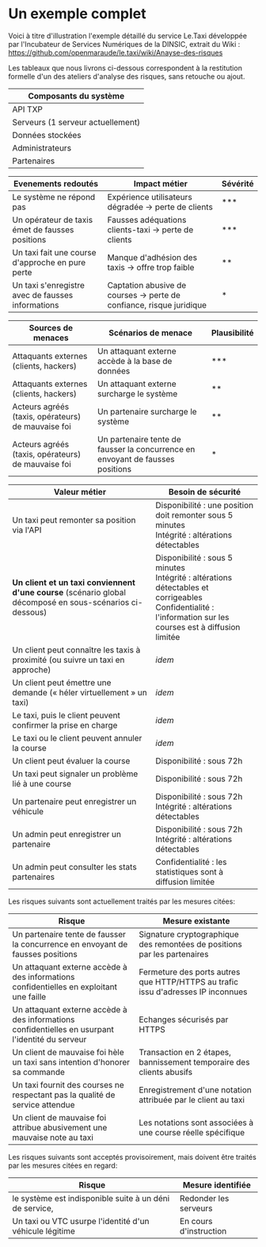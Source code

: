 # Un exemple complet

Voici à titre d'illustration l'exemple détaillé du service Le.Taxi développée par l'Incubateur de Services Numériques de la DINSIC, extrait du Wiki : https://github.com/openmaraude/le.taxi/wiki/Anayse-des-risques

Les tableaux que nous livrons ci-dessous correspondent à la restitution formelle d'un des ateliers d'analyse des risques, sans retouche ou ajout.

| **Composants du système** |
|---------------|
| API TXP |
| Serveurs (1 serveur actuellement) |
| Données stockées |
| Administrateurs |
| Partenaires |

| **Evenements redoutés** | **Impact métier** | Sévérité |
|---------------|---------------|---------------|
| Le système ne répond pas | Expérience utilisateurs dégradée -> perte de clients | *** |
| Un opérateur de taxis émet de fausses positions | Fausses adéquations clients-taxi -> perte de clients| *** |
| Un taxi fait une course d'approche en pure perte | Manque d'adhésion des taxis -> offre trop faible | ** |
| Un taxi s'enregistre avec de fausses informations | Captation abusive de courses -> perte de confiance, risque juridique | * |

| **Sources de menaces** | **Scénarios de menace** | Plausibilité |
|---------------|---------------|---------------|
|Attaquants externes (clients, hackers)| Un attaquant externe accède à la base de données | *** |
|Attaquants externes (clients, hackers)| Un attaquant externe surcharge le système | ** |
|Acteurs agréés (taxis, opérateurs) de mauvaise foi| Un partenaire surcharge le système | ** |
|Acteurs agréés (taxis, opérateurs) de mauvaise foi| Un partenaire tente de fausser la concurrence en envoyant de fausses positions | * |

| Valeur métier | Besoin de sécurité |
|---------------|--------------------|
|Un taxi peut remonter sa position via l'API|Disponibilité : une position doit remonter sous 5 minutes<br/> Intégrité : altérations détectables|
|**Un client et un taxi conviennent d'une course** (scénario global décomposé en sous-scénarios ci-dessous)|Disponibilité : sous 5 minutes<br/>Intégrité : altérations détectables et corrigeables<br/>Confidentialité : l'information sur les courses est à diffusion limitée|
|Un client peut connaître les taxis à proximité (ou suivre un taxi en approche)|_idem_|
|Un client peut émettre une demande (« héler virtuellement » un taxi)|_idem_|
|Le taxi, puis le client peuvent confirmer la prise en charge|_idem_|
|Le taxi ou le client peuvent annuler la course|_idem_|
|Un client peut évaluer la course|Disponibilité : sous 72h|
|Un taxi peut signaler un problème lié à une course|Disponibilité : sous 72h|
|Un partenaire peut enregistrer un véhicule|Disponibilité : sous 72h<br/>Intégrité : altérations détectables|
|Un admin peut enregistrer un partenaire|Disponibilité : sous 72h<br/>Intégrité : altérations détectables|
|Un admin peut consulter les stats partenaires|Confidentialité : les statistiques sont à diffusion limitée|

Les risques suivants sont actuellement traités par les mesures citées:

| Risque | Mesure existante |
|---------------|--------------------|
|Un partenaire tente de fausser la concurrence en envoyant de fausses positions|Signature cryptographique des remontées de positions par les partenaires|
|Un attaquant externe accède à des informations confidentielles en exploitant une faille|Fermeture des ports autres que HTTP/HTTPS au trafic issu d'adresses IP inconnues|
|Un attaquant externe accède à des informations confidentielles en usurpant l'identité du serveur|Echanges sécurisés par HTTPS|
|Un client de mauvaise foi hèle un taxi sans intention d'honorer sa commande|Transaction en 2 étapes, bannissement temporaire des clients abusifs|
|Un taxi fournit des courses ne respectant pas la qualité de service attendue|Enregistrement d'une notation attribuée par le client au taxi|
|Un client de mauvaise foi attribue abusivement une mauvaise note au taxi|Les notations sont associées à une course réelle spécifique|

Les risques suivants sont acceptés provisoirement, mais doivent être traités par les mesures citées en regard:

| Risque | Mesure identifiée |
|---------------|--------------------|
|le système est indisponible suite à un déni de service,|Redonder les serveurs|
|Un taxi ou VTC usurpe l'identité d'un véhicule légitime|En cours d'instruction|
